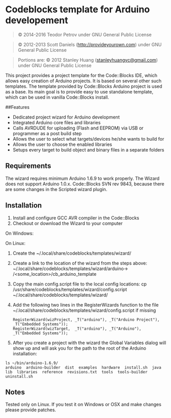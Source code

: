 # Codeblocks template for Arduino developement
> &copy; 2014-2016 Teodor Petrov
> under GNU General Public License

> &copy; 2012-2013 Scott Daniels (<http://provideyourown.com>)
> under GNU General Public License

> Portions are: &copy; 2012 Stanley Huang (<stanleyhuangyc@gmail.com>)
> under GNU General Public License

This project provides a project template for the Code::Blocks IDE, which allows easy creation of Arduino projects.
It is based on several other such templates. The template provided by Code::Blocks Arduino project is used as a base.
Its main goal is to provide easy to use standalone template, which can be used in vanilla Code::Blocks install.

##Features

* Dedicated project wizard for Arduino development
* Integrated Arduino core files and libraries
* Calls AVRDUDE for uploading (Flash and EEPROM) via USB or programmer as a post build step
* Allows the user to select what targets/devices he/she wants to build for
* Allows the user to choose the enabled libraries
* Setups every target to build object and binary files in a separate folders

## Requirements

The wizard requires minimum Arduino 1.6.9 to work properly. The Wizard does not support Arduino 1.0.x.
Code::Blocks SVN rev 9843, because there are some changes in the Scripted wizard plugin.

## Installation

1. Install and configure GCC AVR compiler in the Code::Blocks
2. Checkout or download the Wizard to your computer

On Windows:


On Linux:

1. Create the ~/.local/share/codeblocks/templates/wizard/
2. Create a link to the location of the wizard from the steps above: 
      ~/.local/share/codeblocks/templates/wizard/arduino-> /<some_location>/cb_arduino_template
3. Copy the main config.script file to the local config locations:
   cp /usr/share/codeblocks/templates/wizard/config.script ~/.local/share/codeblocks/templates/wizard/
4. Add the following two lines in the RegisterWizards function to the file
      ~/.local/share/codeblocks/templates/wizard/config.script if missing

   ```
   RegisterWizard(wizProject, _T("arduino"), _T("Arduino Project"), _T("Embedded Systems"));
   RegisterWizard(wizTarget,  _T("arduino"), _T("Arduino"),         _T("Embedded Systems"));
   ```
5. After you create a project with the wizard the Global Variables dialog will show up and will
ask you for the path to the root of the Arduino installation:
```
ls ~/bin/arduino-1.6.9/
arduino  arduino-builder  dist  examples  hardware  install.sh  java  lib  libraries  reference  revisions.txt  tools  tools-builder  uninstall.sh
```

## Notes

Tested only on Linux. If you test it on Windows or OSX and make changes please provide patches.
